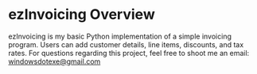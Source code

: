 # ezInvoicing Overview

ezInvoicing is my basic Python implementation of a simple invoicing program. Users can add customer details, line items, discounts, and tax rates.
For questions regarding this project, feel free to shoot me an email: windowsdotexe@gmail.com